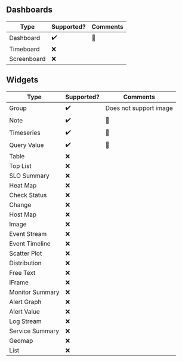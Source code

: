 ## Dashboards

| Type        | Supported?         | Comments |
|-------------|--------------------|----------|
| Dashboard   | :heavy_check_mark: | :100:    |
| Timeboard   | :x:                |          |
| Screenboard | :x:                |          |

## Widgets

| Type            | Supported?         | Comments               |
|-----------------|--------------------|------------------------|
| Group           | :heavy_check_mark: | Does not support image |
| Note            | :heavy_check_mark: | :100:                  |
| Timeseries      | :heavy_check_mark: | :100:                  |
| Query Value     | :heavy_check_mark: | :100:                  |
| Table           | :x:                |                        |
| Top List        | :x:                |                        |
| SLO Summary     | :x:                |                        |
| Heat Map        | :x:                |                        |
| Check Status    | :x:                |                        |
| Change          | :x:                |                        |
| Host Map        | :x:                |                        |
| Image           | :x:                |                        |
| Event Stream    | :x:                |                        |
| Event Timeline  | :x:                |                        |
| Scatter Plot    | :x:                |                        |
| Distribution    | :x:                |                        |
| Free Text       | :x:                |                        |
| IFrame          | :x:                |                        |
| Monitor Summary | :x:                |                        |
| Alert Graph     | :x:                |                        |
| Alert Value     | :x:                |                        |
| Log Stream      | :x:                |                        |
| Service Summary | :x:                |                        |
| Geomap          | :x:                |                        |
| List            | :x:                |                        |
